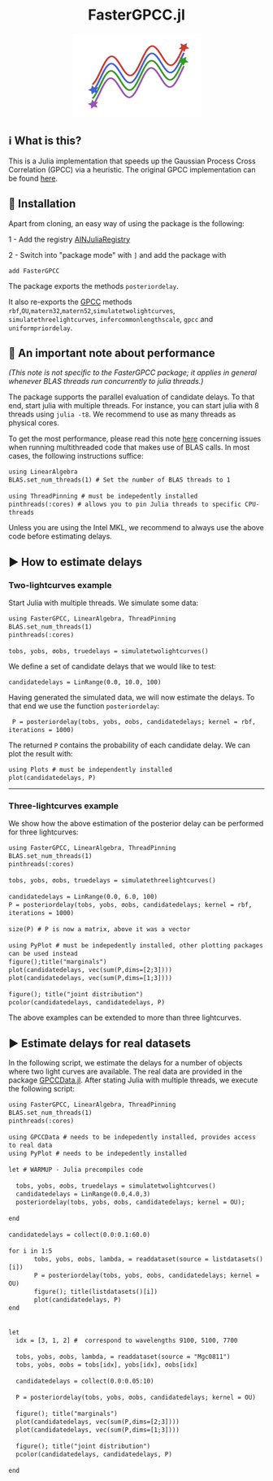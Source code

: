 <h1 align="center">FasterGPCC.jl</h1>
<p align="center">
  <img width="253" height="165" src=logo.png>
</p>



## ℹ What is this?

This is a Julia implementation that speeds up the Gaussian Process Cross Correlation (GPCC) via a heuristic. The original GPCC implementation can be found [here](https://github.com/HITS-AIN/GPCC.jl). 

## 💾 Installation

Apart from cloning, an easy way of using the package is the following:

1 - Add the registry [AINJuliaRegistry](https://github.com/HITS-AIN/AINJuliaRegistry)

2 - Switch into "package mode" with `]` and add the package with
```
add FasterGPCC
```

The package exports the methods `posteriordelay`.

It also re-exports the [GPCC](https://github.com/HITS-AIN/GPCC.jl) methods `rbf`,`OU`,`matern32`,`matern52`,`simulatetwolightcurves`, `simulatethreelightcurves`, `infercommonlengthscale`, `gpcc` and `uniformpriordelay`.

## 🚀 An important note about performance

*(This note is not specific to the FasterGPCC package; it applies in general whenever BLAS threads run concurrently to julia threads.)*

The package supports the parallel evaluation of candidate delays.
To that end, start julia with multiple threads. For instance, you can start julia with 8 threads using `julia -t8`.
We recommend to use as many threads as physical cores.

To get the most performance, please read this note [here](https://carstenbauer.github.io/ThreadPinning.jl/dev/explanations/blas/) concerning issues when running multithreaded code that makes use of BLAS calls. In most cases, the following instructions suffice:
```
using LinearAlgebra
BLAS.set_num_threads(1) # Set the number of BLAS threads to 1

using ThreadPinning # must be indepedently installed
pinthreads(:cores) # allows you to pin Julia threads to specific CPU-threads 
```

Unless you are using the Intel MKL, we recommend to always use the above code before estimating delays.


## ▶ How to estimate delays

### Two-lightcurves example

Start Julia with multiple threads.
We simulate some data:
```
using FasterGPCC, LinearAlgebra, ThreadPinning
BLAS.set_num_threads(1)
pinthreads(:cores) 

tobs, yobs, σobs, truedelays = simulatetwolightcurves()
```

We define a set of candidate delays that we would like to test:
```
candidatedelays = LinRange(0.0, 10.0, 100)
```

Having generated the simulated data, we will now estimate the delays. To that end we use the function `posteriordelay`:
```
 P = posteriordelay(tobs, yobs, σobs, candidatedelays; kernel = rbf, iterations = 1000)
```

The returned `P` contains the probability of each candidate delay. We can plot the result with:
```
using Plots # must be independently installed
plot(candidatedelays, P)
```

-------
### Three-lightcurves example

We show how the above estimation of the posterior delay can be performed for three lightcurves:
```
using FasterGPCC, LinearAlgebra, ThreadPinning
BLAS.set_num_threads(1)
pinthreads(:cores) 

tobs, yobs, σobs, truedelays = simulatethreelightcurves()

candidatedelays = LinRange(0.0, 6.0, 100)
P = posteriordelay(tobs, yobs, σobs, candidatedelays; kernel = rbf, iterations = 1000)

size(P) # P is now a matrix, above it was a vector

using PyPlot # must be indepedently installed, other plotting packages can be used instead
figure();title("marginals")
plot(candidatedelays, vec(sum(P,dims=[2;3])))
plot(candidatedelays, vec(sum(P,dims=[1;3])))

figure(); title("joint distribution")
pcolor(candidatedelays, candidatedelays, P)
```

The above examples can be extended to more than three lightcurves.


## ▶ Estimate delays for real datasets

In the following script, we estimate the delays for a number of objects where two light curves are available.
The real data are provided in the package [GPCCData.jl](https://github.com/HITS-AIN/GPCCData.jl).
After stating Julia with multiple threads, we execute the following script:
```
using FasterGPCC, LinearAlgebra, ThreadPinning
BLAS.set_num_threads(1)
pinthreads(:cores)

using GPCCData # needs to be indepedently installed, provides access to real data
using PyPlot # needs to be indepedently installed

let # WARMUP - Julia precompiles code

  tobs, yobs, σobs, truedelays = simulatetwolightcurves()
  candidatedelays = LinRange(0.0,4.0,3)
  posteriordelay(tobs, yobs, σobs, candidatedelays; kernel = OU);

end

candidatedelays = collect(0.0:0.1:60.0)

for i in 1:5
       tobs, yobs, σobs, lambda, = readdataset(source = listdatasets()[i])
       P = posteriordelay(tobs, yobs, σobs, candidatedelays; kernel = OU)
       figure(); title(listdatasets()[i])
       plot(candidatedelays, P)
end


let
  idx = [3, 1, 2] #  correspond to wavelengths 9100, 5100, 7700

  tobs, yobs, σobs, lambda, = readdataset(source = "Mgc0811")
  tobs, yobs, σobs = tobs[idx], yobs[idx], σobs[idx]

  candidatedelays = collect(0.0:0.05:10)

  P = posteriordelay(tobs, yobs, σobs, candidatedelays; kernel = OU)

  figure(); title("marginals")
  plot(candidatedelays, vec(sum(P,dims=[2;3])))
  plot(candidatedelays, vec(sum(P,dims=[1;3])))
  
  figure(); title("joint distribution")
  pcolor(candidatedelays, candidatedelays, P)

end
```
